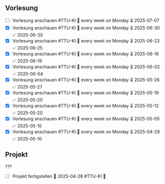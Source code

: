 ## Vorlesung
- [ ] Vorlesung anschauen #TTU-KI 🔁 every week on Monday ⏳ 2025-07-07
- [x] Vorlesung anschauen #TTU-KI 🔁 every week on Monday ⏳ 2025-06-30 ✅ 2025-06-30
- [x] Vorlesung anschauen #TTU-KI 🔁 every week on Monday ⏳ 2025-06-23 ✅ 2025-06-25
- [x] Vorlesung anschauen #TTU-KI 🔁 every week on Monday ⏳ 2025-06-16 ✅ 2025-06-19
- [x] Vorlesung anschauen #TTU-KI 🔁 every week on Monday ⏳ 2025-06-02 ✅ 2025-06-04
- [x] Vorlesung anschauen #TTU-KI 🔁 every week on Monday ⏳ 2025-05-26 ✅ 2025-05-27
- [x] Vorlesung anschauen #TTU-KI 🔁 every week on Monday ⏳ 2025-05-19 ✅ 2025-05-20
- [x] Vorlesung anschauen #TTU-KI 🔁 every week on Monday ⏳ 2025-05-12 ✅ 2025-05-20
- [x] Vorlesung anschauen #TTU-KI 🔁 every week on Monday ⏳ 2025-05-05 ✅ 2025-05-10
- [x] Vorlesung anschauen #TTU-KI 🔁 every week on Monday ⏳ 2025-04-28 ✅ 2025-05-10
## Projekt
???
- [ ] Projekt fertigstellen 🛫 2025-04-28 #TTU-KI 🔼 